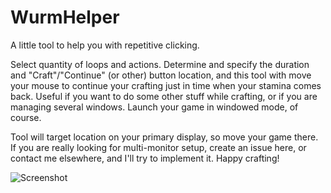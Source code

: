 # WurmHelper
A little tool to help you with repetitive clicking.

Select quantity of loops and actions. Determine and specify the duration and "Craft"/"Continue" (or other) button location, and this tool with move your mouse to continue your crafting just in time when your stamina comes back. Useful if you want to do some other stuff while crafting, or if you are managing several windows. Launch your game in windowed mode, of course.

Tool will target location on your primary display, so move your game there. If you are really looking for multi-monitor setup, create an issue here, or contact me elsewhere, and I'll try to implement it. Happy crafting!

![Screenshot](https://pp.userapi.com/c850616/v850616396/ceefd/rZKQnGVqy2Y.jpg)

